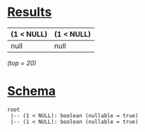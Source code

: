 # [Results](#tab/results)

|(1 < NULL)|(1 < NULL)|
|----------|----------|
|null      |null      |

_(top = 20)_

# [Schema](#tab/schema)

```shell
root
 |-- (1 < NULL): boolean (nullable = true)
 |-- (1 < NULL): boolean (nullable = true)

```
